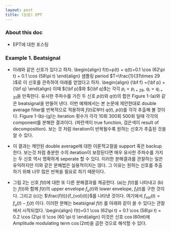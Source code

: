 ```yaml
--- 
layout: post 
title: (논문) EPT 
--- 
```


### About this doc 

- EPT에 대한 포스팅 

### Example 1. Beatsignal 

- 아래와 같은 신호가 있다고 하자. 
\begin{align}
f(t)=p(t) + q(t)=0.1 \cos (62\pi t) + 0.1 \cos (58\pi  t) 
\end{align}
샘플링 period $T=\frac{1}{31\times 29 }$로 이 신호를 관측하여 아래를 얻었다고 하자. 
\begin{align}
{\bf f} ={\bf p} + {\bf q}
\end{align}
이때 ${\bf p}$와 ${\bf q}$는 각각 $p_i=p_{i+29}$, $q_i=q_{i+31}$을 만족한다. 유사한 주파수를 가진 두 신호 $p(t)$와 $q(t)$의 합은 Figure 1-(a)와 같은 beatsignal을 만들어 낸다. 이번 예제에서는 본 논문에 제안한대로 double average filter를 반복적으로 적용하여 $f(t)$로부터 $q(t)$, $p(t)$를 각각 추출해 볼 것이다. Figure 1-(b)-(g)는 iteration 횟수가 각각 10회 300회 500회 일때 각각의 component를 분해한 결과이다. (파란색이 true function, 검은색이 result of decomposition). 보는 것 처럼 iteration이 반복될수록 원하는 신호가 추출된 것을 알 수 있다.

- 이 결과는 제안된 double average에 대한 이론적고찰을 support 혹은 backup 한다. 보는것 처럼 충분한 수의 iteration이 보장된다면 매우 유사한 주파수를 가지는 두 신호 역시 명확하게 seperate 할 수 있다. 이러한 분해결과를 관찰하는 일은 유익하지만 이와 같은 분해법은 실용적이지는 않다. 그 이유는 원하는 신호를 추출하기 위해 너무 많은 반복을 필요로 하기 때문이다. 

- 그림 2는 신호 $f(t)$에 대한 또 다른 분해결과를 제공한다. (a)는 $f(t)$를 나타내고 (b) 는 $f(t)$와 함께 $f(t)$의 upper envelope $f_u(t)$와 lower envelope, $f_l(t)$를 구한 것이다. 그리고 (c)는 $\frac{f(t)}{f_{vol}(t)}$를 나타낸 것이다. 여기에서 $f_{vol}(t)=f_u(t)-f_l(t)$ 이다. 이러한 분해는 beatsignal $f(t)$ 를 아래와 같이 쓸 수 있다는 관찰에서 시작되었다. 
\begin{align}
f(t)=0.1 \cos (62\pi  t) + 0.1 \cos (58\pi  t) = 0.2 \cos (2\pi t) \cos (60 \pi t)
\end{align}
이것은 신호 $\cos (60\pi t)$에 Amplitude modulating term $\cos (2\pi t)$을 곱한 것으로 해석할 수 있다. 
